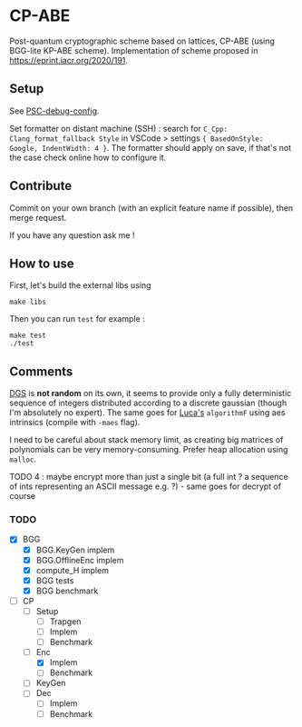 # CP-ABE

Post-quantum cryptographic scheme based on lattices, CP-ABE (using BGG-lite KP-ABE scheme).
Implementation of scheme proposed in https://eprint.iacr.org/2020/191.

## Setup

See [PSC-debug-config](https://github.com/remigerme/PSC-debug-config).

Set formatter on distant machine (SSH) : search for `C_Cpp: Clang_format_fallback Style` in VSCode > settings `{ BasedOnStyle: Google, IndentWidth: 4 }`. The formatter should apply on save, if that's not the case check online how to configure it.

## Contribute

Commit on your own branch (with an explicit feature name if possible), then merge request.

If you have any question ask me !

## How to use
First, let's build the external libs using
```
make libs
```
Then you can run `test` for example :
```
make test
./test
```

## Comments
[DGS](https://github.com/malb/dgs/tree/master) is **not random** on its own, it seems to provide only a fully deterministic sequence of integers distributed according to a discrete gaussian (though I'm absolutely no expert). The same goes for [Luca's](https://github.com/lucasprabel/module_gaussian_lattice/tree/main/ROM_GPV) `algorithmF` using aes intrinsics (compile with `-maes` flag).

I need to be careful about stack memory limit, as creating big matrices of polynomials can be very memory-consuming. Prefer heap allocation using `malloc`.

TODO 4 : maybe encrypt more than just a single bit (a full int ? a sequence of ints representing an ASCII message e.g. ?) - same goes for decrypt of course

### TODO
- [x] BGG
    - [x] BGG.KeyGen implem
    - [x] BGG.OfflineEnc implem
    - [x] compute_H implem
    - [x] BGG tests
    - [x] BGG benchmark
- [ ] CP
    - [ ] Setup
        - [ ] Trapgen
        - [ ] Implem
        - [ ] Benchmark
    - [ ] Enc
        - [x] Implem
        - [ ] Benchmark
    - [ ] KeyGen
    - [ ] Dec
        - [ ] Implem
        - [ ] Benchmark
